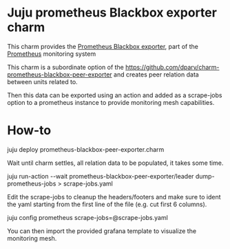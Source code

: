 # Juju prometheus Blackbox exporter charm

This charm provides the [Prometheus Blackbox exporter](https://github.com/prometheus/blackbox_exporter), part of the [Prometheus](https://prometheus.io/) monitoring system

This charm is a subordinate option of the https://github.com/dparv/charm-prometheus-blackbox-peer-exporter and creates peer relation data between units related to.

Then this data can be exported using an action and added as a scrape-jobs option to a prometheus instance to provide monitoring mesh capabilities.

# How-to

juju deploy prometheus-blackbox-peer-exporter.charm

Wait until charm settles, all relation data to be populated, it takes some time.

juju run-action --wait prometheus-blackbox-peer-exporter/leader dump-prometheus-jobs > scrape-jobs.yaml

Edit the scrape-jobs to cleanup the headers/footers and make sure to ident the
yaml starting from the first line of the file (e.g. cut first 6 columns).

juju config prometheus scrape-jobs=@scrape-jobs.yaml

You can then import the provided grafana template to visualize the monitoring mesh.
